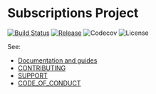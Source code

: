 # Subscriptions Project

[![Build Status](https://img.shields.io/travis/subscriptions-project/swg-js/master?style=flat-square)](https://travis-ci.org/subscriptions-project/swg-js/builds)
[![Release](https://img.shields.io/github/release/subscriptions-project/swg-js?style=flat-square)](https://github.com/subscriptions-project/swg-js/releases/tag/0.1.22.81)
![Codecov](https://img.shields.io/codecov/c/github/subscriptions-project/swg-js?style=flat-square)
![License](https://img.shields.io/github/license/subscriptions-project/swg-js?style=flat-square)

See:

- [Documentation and guides](./docs/index.md)
- [CONTRIBUTING](CONTRIBUTING.md)
- [SUPPORT](SUPPORT.md)
- [CODE_OF_CONDUCT](CODE_OF_CONDUCT.md)
